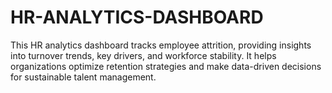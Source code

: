 # HR-ANALYTICS-DASHBOARD
This HR analytics dashboard tracks employee attrition, providing insights into turnover trends, key drivers, and workforce stability. It helps organizations optimize retention strategies and make data-driven decisions for sustainable talent management.
